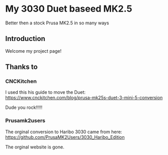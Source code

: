 # My 3030 Duet baseed MK2.5

Better then a stock Prusa MK2.5 in so many ways

## Introduction

Welcome my project page!

## Thanks to 

### CNCKitchen

I used this his guide to move the Duet: https://www.cnckitchen.com/blog/prusa-mk25s-duet-3-mini-5-conversion

Dude you rock!!!!!

### Prusamk2users

The orginal conversion to Haribo 3030 came from here: https://github.com/PrusaMK2Users/3030_Haribo_Edition

The orginal website is gone.




